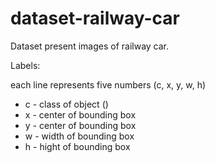 # dataset-railway-car

Dataset present images of railway car.

Labels:

 each line represents five numbers (c, x, y, w, h)

-   c - class of object ()
-   x - center of bounding box
-   y - center of bounding box
-   w - width of bounding box
-   h - hight of bounding box
  
